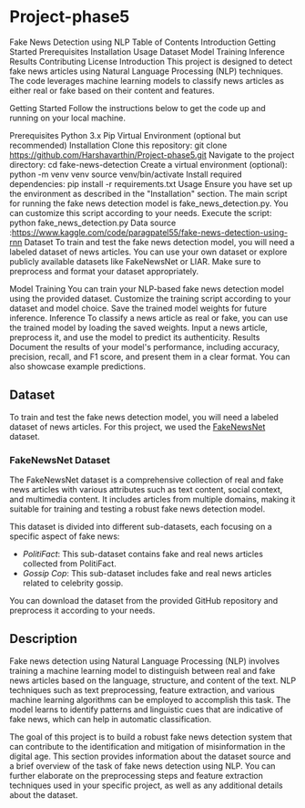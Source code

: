 # Project-phase5
Fake News Detection using NLP
Table of Contents
Introduction
Getting Started
Prerequisites
Installation
Usage
Dataset
Model Training
Inference
Results
Contributing
License
Introduction
This project is designed to detect fake news articles using Natural Language Processing (NLP) techniques. The code leverages machine learning models to classify news articles as either real or fake based on their content and features.

Getting Started
Follow the instructions below to get the code up and running on your local machine.

Prerequisites
Python 3.x
Pip
Virtual Environment (optional but recommended)
Installation
Clone this repository:
git clone <https://github.com/Harshavarthin/Project-phase5.git>
Navigate to the project directory:
cd fake-news-detection
Create a virtual environment (optional):
python -m venv venv
source venv/bin/activate
Install required dependencies:
pip install -r requirements.txt
Usage
Ensure you have set up the environment as described in the "Installation" section.
The main script for running the fake news detection model is fake_news_detection.py. You can customize this script according to your needs.
Execute the script:
python fake_news_detection.py
Data source :https://www.kaggle.com/code/paragpatel55/fake-news-detection-using-rnn
Dataset
To train and test the fake news detection model, you will need a labeled dataset of news articles. You can use your own dataset or explore publicly available datasets like FakeNewsNet or LIAR. Make sure to preprocess and format your dataset appropriately.

Model Training
You can train your NLP-based fake news detection model using the provided dataset. Customize the training script according to your dataset and model choice.
Save the trained model weights for future inference.
Inference
To classify a news article as real or fake, you can use the trained model by loading the saved weights.
Input a news article, preprocess it, and use the model to predict its authenticity.
Results
Document the results of your model's performance, including accuracy, precision, recall, and F1 score, and present them in a clear format. You can also showcase example predictions. 

## Dataset
To train and test the fake news detection model, you will need a labeled dataset of news articles. For this project, we used the [FakeNewsNet](https://github.com/Harshavarthin/Project-phase5.git) dataset. 

### FakeNewsNet Dataset
The FakeNewsNet dataset is a comprehensive collection of real and fake news articles with various attributes such as text content, social context, and multimedia content. It includes articles from multiple domains, making it suitable for training and testing a robust fake news detection model.

This dataset is divided into different sub-datasets, each focusing on a specific aspect of fake news:

- *PolitiFact*: This sub-dataset contains fake and real news articles collected from PolitiFact.
- *Gossip Cop*: This sub-dataset includes fake and real news articles related to celebrity gossip.

You can download the dataset from the provided GitHub repository and preprocess it according to your needs.

## Description
Fake news detection using Natural Language Processing (NLP) involves training a machine learning model to distinguish between real and fake news articles based on the language, structure, and content of the text. NLP techniques such as text preprocessing, feature extraction, and various machine learning algorithms can be employed to accomplish this task. The model learns to identify patterns and linguistic cues that are indicative of fake news, which can help in automatic classification.

The goal of this project is to build a robust fake news detection system that can contribute to the identification and mitigation of misinformation in the digital age.
This section provides information about the dataset source and a brief overview of the task of fake news detection using NLP. You can further elaborate on the preprocessing steps and feature extraction techniques used in your specific project, as well as any additional details about the dataset.
